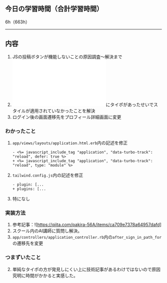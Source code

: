 ## 今日の学習時間（合計学習時間）
6h（663h）

---
## 内容
1. JSの投稿ボタンが機能しないことの原因調査〜解決まで
2. ![tailwindCSSの設定](tailwind.config.js)にタイポがあったせいでスタイルが適用されていなかったことを解決
3. ログイン後の画面遷移先をプロフィール詳細画面に変更

### わかったこと
1. `app/views/layouts/application.html.erb`内の記述を修正
    ```diff_ruby
    - <%= javascript_include_tag "application", "data-turbo-track": "reload", defer: true %>
    + <%= javascript_include_tag "application", "data-turbo-track": "reload", type: "module" %>
    ```
2. `tailwind.config.js`内の記述を修正
    ```diff_javascript
    - plugin: [...
    + plugins: [...
    ```
3. 特になし

### 実装方法
1. 参考記事：![https://qiita.com/pakira-56A/items/ca709e7378a64957dafd]
2. スクール内のAI講師に質問し解決。
3. `app/controllers/application_controller.rb`内の`after_sign_in_path_for`の遷移先を変更

### つまずいたこと
2. 単純なタイポの方が発見しにくい上に技術記事があるわけではないので原因究明に時間がかかると実感した。